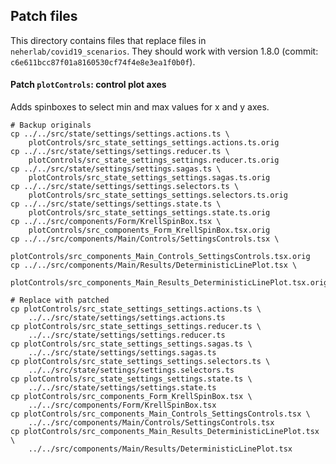 ## Patch files
This directory contains files that replace files in `neherlab/covid19_scenarios`.
They should work with version 1.8.0 (commit: `c6e611bcc87f01a8160530cf74f4e8e3ea1f0b0f`).

#### Patch `plotControls`: control plot axes 

Adds spinboxes to select min and max values for x and y axes.

	# Backup originals
	cp ../../src/state/settings/settings.actions.ts \
		plotControls/src_state_settings_settings.actions.ts.orig
	cp ../../src/state/settings/settings.reducer.ts \
		plotControls/src_state_settings_settings.reducer.ts.orig
	cp ../../src/state/settings/settings.sagas.ts \
		plotControls/src_state_settings_settings.sagas.ts.orig
	cp ../../src/state/settings/settings.selectors.ts \
		plotControls/src_state_settings_settings.selectors.ts.orig
	cp ../../src/state/settings/settings.state.ts \
		plotControls/src_state_settings_settings.state.ts.orig
	cp ../../src/components/Form/KrellSpinBox.tsx \
		plotControls/src_components_Form_KrellSpinBox.tsx.orig
	cp ../../src/components/Main/Controls/SettingsControls.tsx \
		plotControls/src_components_Main_Controls_SettingsControls.tsx.orig
	cp ../../src/components/Main/Results/DeterministicLinePlot.tsx \
		plotControls/src_components_Main_Results_DeterministicLinePlot.tsx.orig

	# Replace with patched
	cp plotControls/src_state_settings_settings.actions.ts \ 
		../../src/state/settings/settings.actions.ts
	cp plotControls/src_state_settings_settings.reducer.ts \
		../../src/state/settings/settings.reducer.ts
	cp plotControls/src_state_settings_settings.sagas.ts \
		../../src/state/settings/settings.sagas.ts
	cp plotControls/src_state_settings_settings.selectors.ts \
		../../src/state/settings/settings.selectors.ts
	cp plotControls/src_state_settings_settings.state.ts \
		../../src/state/settings/settings.state.ts
	cp plotControls/src_components_Form_KrellSpinBox.tsx \
		../../src/components/Form/KrellSpinBox.tsx
	cp plotControls/src_components_Main_Controls_SettingsControls.tsx \
		../../src/components/Main/Controls/SettingsControls.tsx
	cp plotControls/src_components_Main_Results_DeterministicLinePlot.tsx \
		../../src/components/Main/Results/DeterministicLinePlot.tsx


